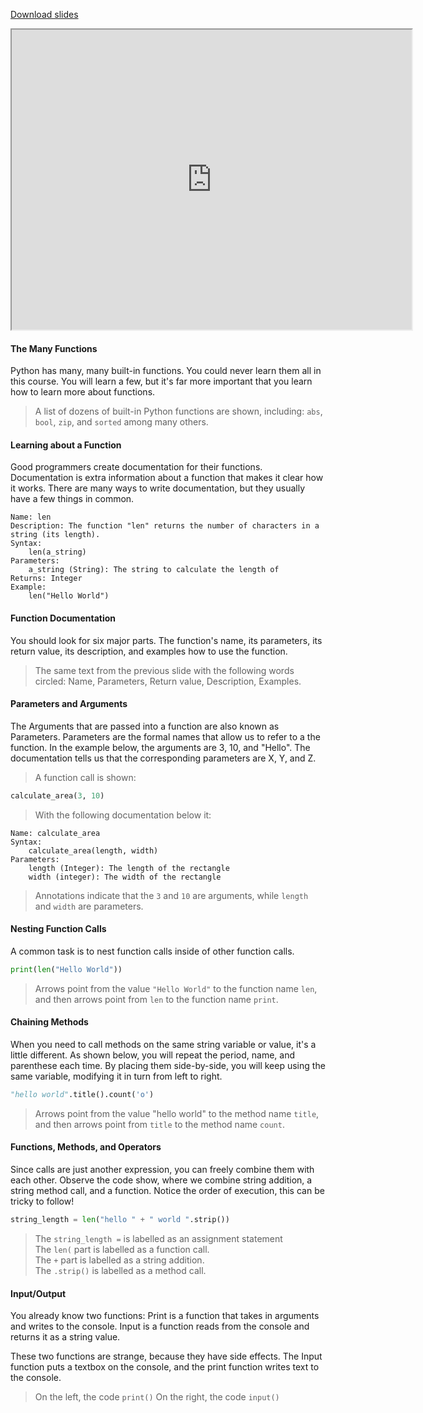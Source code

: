 
[Download slides](Calling%20Functions%202.pdf)


<iframe style="width: 640px; height: 480px;" width="300" height="150" allowfullscreen="allowfullscreen" webkitallowfullscreen="webkitallowfullscreen" mozallowfullscreen="mozallowfullscreen"
title="Introduction.pdf"
src="https://www.youtube.com/embed/vWJCOoQxUAc?feature=oembed&amp;rel=0" 
></iframe>


#### The Many Functions
Python has many, many built-in functions.
You could never learn them all in this course.
You will learn a few, but it's far more important that you learn how to learn more about functions.

> A list of dozens of built-in Python functions are shown, including: `abs`, `bool`, `zip`, and `sorted` among many others.

#### Learning about a Function
Good programmers create documentation for their functions.
Documentation is extra information about a function that makes it clear how it works.
There are many ways to write documentation, but they usually have a few things in common.

    Name: len
    Description: The function "len" returns the number of characters in a string (its length).
    Syntax:
    	len(a_string)
    Parameters:
    	a_string (String): The string to calculate the length of
    Returns: Integer
    Example:
        len("Hello World")


#### Function Documentation
You should look for six major parts.
The function's name, its parameters, its return value, its description, and examples how to use the function.

> The same text from the previous slide with the following words circled: Name, Parameters, Return value, Description, Examples.

#### Parameters and Arguments
The Arguments that are passed into a function are also known as Parameters.
Parameters are the formal names that allow us to refer to a the function.
In the example below, the arguments are 3, 10, and "Hello".
The documentation tells us that the corresponding parameters are X, Y, and Z.

> A function call is shown:

```python
calculate_area(3, 10)
```

> With the following documentation below it:

    Name: calculate_area
    Syntax:
        calculate_area(length, width)
    Parameters:
        length (Integer): The length of the rectangle
        width (integer): The width of the rectangle
        
> Annotations indicate that the `3` and `10` are arguments, while `length` and `width` are parameters.

#### Nesting Function Calls

A common task is to nest function calls inside of other function calls.

```python
print(len("Hello World"))
```

> Arrows point from the value `"Hello World"` to the function name `len`, and then arrows point from `len` to the function name `print`.

#### Chaining Methods
When you need to call methods on the same string variable or value, it's a little different.
As shown below, you will repeat the period, name, and parenthese each time.
By placing them side-by-side, you will keep using the same variable, modifying it in turn from left to right.

```python
"hello world".title().count('o')
```

> Arrows point from the value "hello world" to the method name `title`, and then arrows point from `title` to the method name `count`.

#### Functions, Methods, and Operators

Since calls are just another expression, you can freely combine them with each other.
Observe the code show, where we combine string addition, a string method call, and a function.
Notice the order of execution, this can be tricky to follow!

```python
string_length = len("hello " + " world ".strip())
```

> The `string_length =` is labelled as an assignment statement  
> The `len(` part is labelled as a function call.  
> The `+` part is labelled as a string addition.  
> The `.strip()` is labelled as a method call.

#### Input/Output

You already know two functions:
Print is a function that takes in arguments and writes to the console.
Input is a function reads from the console and returns it as a string value.

These two functions are strange, because they have side effects.
The Input function puts a textbox on the console, and the print function writes text to the console.

> On the left, the code `print()`
> On the right, the code `input()`
